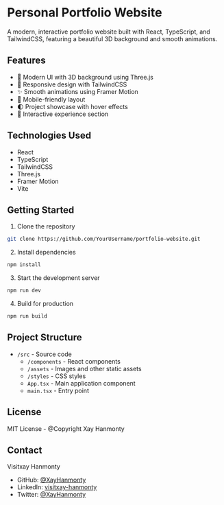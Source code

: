 # Personal Portfolio Website

A modern, interactive portfolio website built with React, TypeScript, and TailwindCSS, featuring a beautiful 3D background and smooth animations.

## Features

- 🌟 Modern UI with 3D background using Three.js
- 🎨 Responsive design with TailwindCSS
- ✨ Smooth animations using Framer Motion
- 📱 Mobile-friendly layout
- 🌓 Project showcase with hover effects
- 🎯 Interactive experience section

## Technologies Used

- React
- TypeScript
- TailwindCSS
- Three.js
- Framer Motion
- Vite

## Getting Started

1. Clone the repository
```bash
git clone https://github.com/YourUsername/portfolio-website.git
```

2. Install dependencies
```bash
npm install
```

3. Start the development server
```bash
npm run dev
```

4. Build for production
```bash
npm run build
```

## Project Structure

- `/src` - Source code
  - `/components` - React components
  - `/assets` - Images and other static assets
  - `/styles` - CSS styles
  - `App.tsx` - Main application component
  - `main.tsx` - Entry point

## License

MIT License - @Copyright Xay Hanmonty

## Contact

Visitxay Hanmonty
- GitHub: [@XayHanmonty](https://github.com/XayHanmonty)
- LinkedIn: [visitxay-hanmonty](https://linkedin.com/in/visitxay-hanmonty)
- Twitter: [@XayHanmonty](https://twitter.com/XayHanmonty)